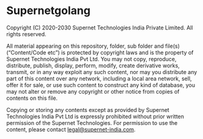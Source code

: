 # Supernetgolang

Copyright (C) 2020-2030 Supernet Technologies India Private Limited. All rights reserved.

All material appearing on this repository, folder, sub folder and file(s) (“Content/Code etc”) is protected by copyright laws and is the property of Supernet Technologies India Pvt Ltd. You may not copy, reproduce, distribute, publish, display, perform, modify, create derivative works, transmit, or in any way exploit any such content, nor may you distribute any part of this content over any network, including a local area network, sell, offer it for sale, or use such content to construct any kind of database, you may not alter or remove any copyright or other notice from copies of contents on this file.

Copying or storing any contents except as provided by Supernet Technologies India Pvt Ltd is expressly prohibited without prior written permission of the Supernet Technologies.
For permission to use the content, please contact legal@supernet-india.com.
